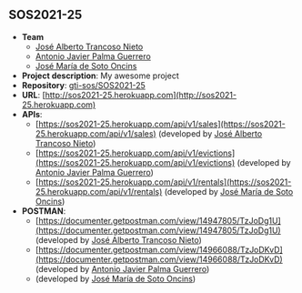 ## SOS2021-25
- **Team**
  - [José Alberto Trancoso Nieto](https://github.com/AlbertoTNJ)
  - [Antonio Javier Palma Guerrero](https://github.com/ajpalma28)
  - [José María de Soto Oncins](https://github.com/PepeDeSoto)
- **Project description**: My awesome project
- **Repository**: [gti-sos/SOS2021-25](https://github.com/gti-sos/SOS2021-25)
- **URL**: [http://sos2021-25.herokuapp.com](http://sos2021-25.herokuapp.com)
-  **APIs**:
    - [https://sos2021-25.herokuapp.com/api/v1/sales](https://sos2021-25.herokuapp.com/api/v1/sales) (developed by [José Alberto Trancoso Nieto](https://github.com/AlbertoTNJ))
    - [https://sos2021-25.herokuapp.com/api/v1/evictions](https://sos2021-25.herokuapp.com/api/v1/evictions) (developed by [Antonio Javier Palma Guerrero](https://github.com/ajpalma28))
    - [https://sos2021-25.herokuapp.com/api/v1/rentals](https://sos2021-25.herokuapp.com/api/v1/rentals) (developed by [José María de Soto Oncins](https://github.com/PepeDeSoto))
- **POSTMAN**:
    - [https://documenter.getpostman.com/view/14947805/TzJoDg1U](https://documenter.getpostman.com/view/14947805/TzJoDg1U) (developed by [José Alberto Trancoso Nieto](https://github.com/AlbertoTNJ))
    - [https://documenter.getpostman.com/view/14966088/TzJoDKvD](https://documenter.getpostman.com/view/14966088/TzJoDKvD) (developed by [Antonio Javier Palma Guerrero](https://github.com/ajpalma28))
    - []() (developed by [José María de Soto Oncins](https://github.com/PepeDeSoto))
